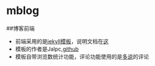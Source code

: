 # mblog

##博客前端
* 前端采用的是[jekyll模板](http://jekyllthemes.org/)，说明文档在[这](http://jekyll.bootcss.com/)
* 模板的作者是Jalpc,[github](https://github.com/Jack614/jalpc_jekyll_theme)
* 模板自带浏览数统计功能，评论功能使用的是[多说](http://duoshuo.com/)的评论